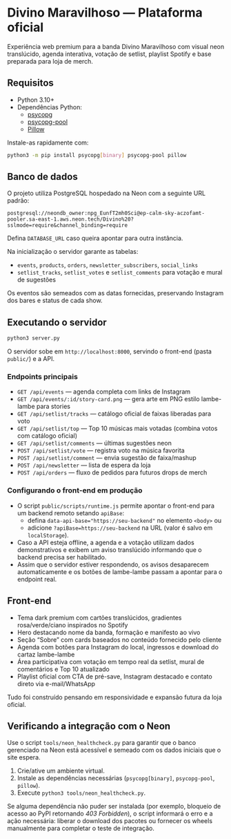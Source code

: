 # Divino Maravilhoso — Plataforma oficial

Experiência web premium para a banda Divino Maravilhoso com visual neon translúcido, agenda interativa, votação de setlist,
playlist Spotify e base preparada para loja de merch.

## Requisitos

- Python 3.10+
- Dependências Python:
  - [psycopg](https://www.psycopg.org/)
  - [psycopg-pool](https://www.psycopg.org/psycopg3/docs/api/pool.html)
  - [Pillow](https://pillow.readthedocs.io/)

Instale-as rapidamente com:

```bash
python3 -m pip install psycopg[binary] psycopg-pool pillow
```

## Banco de dados

O projeto utiliza PostgreSQL hospedado na Neon com a seguinte URL padrão:

```
postgresql://neondb_owner:npg_EunfT2mh0Sci@ep-calm-sky-aczofamt-pooler.sa-east-1.aws.neon.tech/Divino%20?sslmode=require&channel_binding=require
```

Defina `DATABASE_URL` caso queira apontar para outra instância.

Na inicialização o servidor garante as tabelas:

- `events`, `products`, `orders`, `newsletter_subscribers`, `social_links`
- `setlist_tracks`, `setlist_votes` e `setlist_comments` para votação e mural de sugestões

Os eventos são semeados com as datas fornecidas, preservando Instagram dos bares e status de cada show.

## Executando o servidor

```bash
python3 server.py
```

O servidor sobe em `http://localhost:8000`, servindo o front-end (pasta `public/`) e a API.

### Endpoints principais

- `GET /api/events` — agenda completa com links de Instagram
- `GET /api/events/:id/story-card.png` — gera arte em PNG estilo lambe-lambe para stories
- `GET /api/setlist/tracks` — catálogo oficial de faixas liberadas para voto
- `GET /api/setlist/top` — Top 10 músicas mais votadas (combina votos com catálogo oficial)
- `GET /api/setlist/comments` — últimas sugestões neon
- `POST /api/setlist/vote` — registra voto na música favorita
- `POST /api/setlist/comment` — envia sugestão de faixa/mashup
- `POST /api/newsletter` — lista de espera da loja
- `POST /api/orders` — fluxo de pedidos para futuros drops de merch

### Configurando o front-end em produção

- O script `public/scripts/runtime.js` permite apontar o front-end para um backend remoto setando `apiBase`:
  - defina `data-api-base="https://seu-backend"` no elemento `<body>` ou
  - adicione `?apiBase=https://seu-backend` na URL (valor é salvo em `localStorage`).
- Caso a API esteja offline, a agenda e a votação utilizam dados demonstrativos e exibem um aviso translúcido informando que o backend precisa ser habilitado.
- Assim que o servidor estiver respondendo, os avisos desaparecem automaticamente e os botões de lambe-lambe passam a apontar para o endpoint real.

## Front-end

- Tema dark premium com cartões translúcidos, gradientes rosa/verde/ciano inspirados no Spotify
- Hero destacando nome da banda, formação e manifesto ao vivo
- Seção “Sobre” com cards baseados no conteúdo fornecido pelo cliente
- Agenda com botões para Instagram do local, ingressos e download do cartaz lambe-lambe
- Área participativa com votação em tempo real da setlist, mural de comentários e Top 10 atualizado
- Playlist oficial com CTA de pré-save, Instagram destacado e contato direto via e-mail/WhatsApp

Tudo foi construído pensando em responsividade e expansão futura da loja oficial.

## Verificando a integração com o Neon

Use o script `tools/neon_healthcheck.py` para garantir que o banco gerenciado
na Neon está acessível e semeado com os dados iniciais que o site espera.

1. Crie/ative um ambiente virtual.
2. Instale as dependências necessárias (`psycopg[binary]`, `psycopg-pool`,
   `pillow`).
3. Execute `python3 tools/neon_healthcheck.py`.

Se alguma dependência não puder ser instalada (por exemplo, bloqueio de acesso
ao PyPI retornando *403 Forbidden*), o script informará o erro e a ação
necessária: liberar o download dos pacotes ou fornecer os wheels manualmente
para completar o teste de integração.

